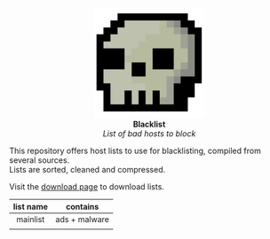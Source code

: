 <p align="center">
  <img src="logo.png" height="200px" alt="Blacklist icon" />
  <br/>
  <strong>Blacklist</strong><br/>
  <i>List of bad hosts to block</i>
</p>

This repository offers host lists to use for blacklisting, compiled from several sources.  
Lists are sorted, cleaned and compressed.

Visit the [download page](https://projects.hnaderi.dev/blacklist/) to download lists.

| list name | contains      |
|:---------:|:-------------:|
| mainlist  | ads + malware |
|           |               |

